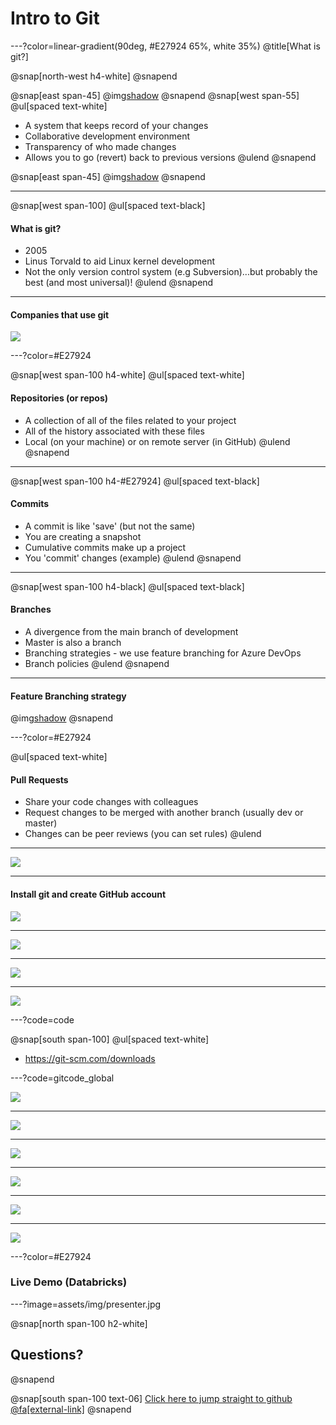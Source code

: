 # Intro to Git

---?color=linear-gradient(90deg, #E27924 65%, white 35%)
@title[What is git?]

@snap[north-west h4-white]
@snapend

@snap[east span-45]
@img[shadow](assets/img/gitlogo.png)
@snapend
@snap[west span-55]
@ul[spaced text-white]
- A system that keeps record of your changes
- Collaborative development environment
- Transparency of who made changes
- Allows you to go (revert) back to previous versions
@ulend
@snapend

@snap[east span-45]
@img[shadow](assets/img/gitlogo.png)
@snapend

---

@snap[west span-100]
@ul[spaced text-black]
#### What is git?
- 2005
- Linus Torvald to aid Linux kernel development
- Not the only version control system (e.g Subversion)...but probably the best (and most universal)!
@ulend
@snapend

---
#### Companies that use git

![](assets/img/companiesgit.png)

---?color=#E27924 

@snap[west span-100 h4-white]
@ul[spaced text-white]
#### Repositories (or repos)
- A collection of all of the files related to your project
- All of the history associated with these files
- Local (on your machine) or on remote server (in GitHub)
@ulend
@snapend

--- 

@snap[west span-100 h4-#E27924]
@ul[spaced text-black]
#### Commits
- A commit is like 'save' (but not the same)
- You are creating a snapshot
- Cumulative commits make up a project
- You 'commit' changes (example)
@ulend
@snapend

---

@snap[west span-100 h4-black]
@ul[spaced text-black]
#### Branches
- A divergence from the main branch of development
- Master is also a branch
- Branching strategies - we use feature branching for Azure DevOps
- Branch policies 
@ulend
@snapend

---
#### Feature Branching strategy
@img[shadow](assets/img/gitbranch.PNG)
@snapend

---?color=#E27924

@ul[spaced text-white]
#### Pull Requests
- Share your code changes with colleagues
- Request changes to be merged with another branch (usually dev or master)
- Changes can be peer reviews (you can set rules)
@ulend

---

![](assets/img/gitbranch1.PNG)

---

#### Install git and create GitHub account

![](assets/img/Octocat.png)

---

![](assets/img/signupgithub.png)

---

![](assets/img/githubprofile.png)

---

![](assets/img/githubterminal.png)

---?code=code

@snap[south span-100]
@ul[spaced text-white] 
- https://git-scm.com/downloads

---?code=gitcode_global

![](assets/img/cloningfromgithub.png)

---

![](assets/img/localfileclone.png)


---

![](assets/img/gitinit.png)

---

![](assets/img/gitaddreadme.png)

---

![](assets/img/addingfiles.png)

---

![](assets/img/commitedfiles.png)

---?color=#E27924 

### Live Demo (Databricks)

---?image=assets/img/presenter.jpg

@snap[north span-100 h2-white]
## Questions?
@snapend

@snap[south span-100 text-06]
[Click here to jump straight to github @fa[external-link]](https://github.com)
@snapend
